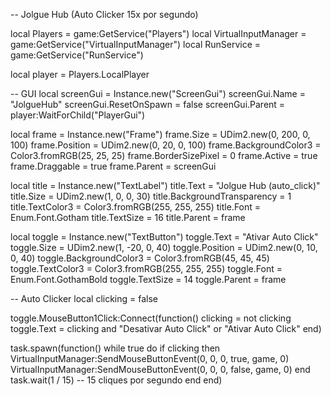 -- Jolgue Hub (Auto Clicker 15x por segundo)

local Players = game:GetService("Players")
local VirtualInputManager = game:GetService("VirtualInputManager")
local RunService = game:GetService("RunService")

local player = Players.LocalPlayer

-- GUI
local screenGui = Instance.new("ScreenGui")
screenGui.Name = "JolgueHub"
screenGui.ResetOnSpawn = false
screenGui.Parent = player:WaitForChild("PlayerGui")

local frame = Instance.new("Frame")
frame.Size = UDim2.new(0, 200, 0, 100)
frame.Position = UDim2.new(0, 20, 0, 100)
frame.BackgroundColor3 = Color3.fromRGB(25, 25, 25)
frame.BorderSizePixel = 0
frame.Active = true
frame.Draggable = true
frame.Parent = screenGui

local title = Instance.new("TextLabel")
title.Text = "Jolgue Hub (auto_click)"
title.Size = UDim2.new(1, 0, 0, 30)
title.BackgroundTransparency = 1
title.TextColor3 = Color3.fromRGB(255, 255, 255)
title.Font = Enum.Font.Gotham
title.TextSize = 16
title.Parent = frame

local toggle = Instance.new("TextButton")
toggle.Text = "Ativar Auto Click"
toggle.Size = UDim2.new(1, -20, 0, 40)
toggle.Position = UDim2.new(0, 10, 0, 40)
toggle.BackgroundColor3 = Color3.fromRGB(45, 45, 45)
toggle.TextColor3 = Color3.fromRGB(255, 255, 255)
toggle.Font = Enum.Font.GothamBold
toggle.TextSize = 14
toggle.Parent = frame

-- Auto Clicker
local clicking = false

toggle.MouseButton1Click:Connect(function()
    clicking = not clicking
    toggle.Text = clicking and "Desativar Auto Click" or "Ativar Auto Click"
end)

task.spawn(function()
    while true do
        if clicking then
            VirtualInputManager:SendMouseButtonEvent(0, 0, 0, true, game, 0)
            VirtualInputManager:SendMouseButtonEvent(0, 0, 0, false, game, 0)
        end
        task.wait(1 / 15) -- 15 cliques por segundo
    end
end)
